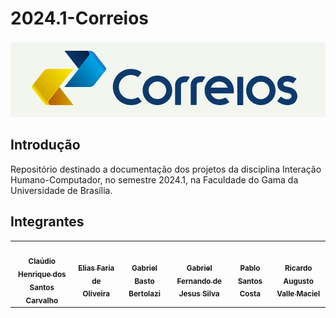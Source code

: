 # 2024.1-Correios

![Correios logo](/docs/assets/correios-logo-readme.png)

## Introdução

Repositório destinado a documentação dos projetos da disciplina Interação Humano-Computador, no semestre 2024.1, na Faculdade do Gama da Universidade de Brasília.

## Integrantes

<table>
  <tr>
    <td align="center"><a href="https://github.com/claudiohsc"><img style="border-radius: 60%;" src="https://github.com/claudiohsc.png" width="200px;" alt=""/><br /><sub><b>Claúdio Henrique dos Santos Carvalho</b></sub></a><br />
    <td align="center"><a href="https://github.com/EliasOliver21"><img style="border-radius: 60%;" src="https://github.com/EliasOliver21.png" width="200px;" alt=""/><br /><sub><b>Elias Faria de Oliveira</b></sub></a><br /><a href="Link git" title="Rocketseat"></a></td>
    <td align="center"><a href="https://github.com/Bertolazi"><img style="border-radius: 60%;" src="https://github.com/Bertolazi.png" width="200px;" alt=""/><br /><sub><b>Gabriel Basto Bertolazi</b></sub></a><br />
    <td align="center"><a href="https://github.com/MMcLovin"><img style="border-radius: 60%;" src="https://github.com/MMcLovin.png" width="200px;" alt=""/><br /><sub><b>Gabriel Fernando de Jesus Silva</b></sub></a><br /><a href="Link git" title="Rocketseat"></a></td>
    <td align="center"><a href="https://github.com/pabloheika"><img style="border-radius: 60%;" src="https://github.com/pabloheika.png" width="200px;" alt=""/><br /><sub><b>Pablo Santos Costa</b></sub></a><br />
    <td align="center"><a href="https://github.com/avmricardo"><img style="border-radius: 60%;" src="https://github.com/avmricardo.png" width="200px;" alt=""/><br /><sub><b>Ricardo Augusto Valle Maciel</b></sub></a><br />
  </tr>
</table>